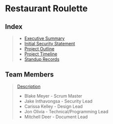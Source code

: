 # Restaurant Roulette

## Index
> - [Executive Summary](https://github.com/willblakemeyer/RestaurantRoulette/blob/master/Documentation/Week1/ExecutiveSummary.md)
> - [Initial Security Statement](https://github.com/willblakemeyer/RestaurantRoulette/blob/master/Documentation/Week1/Initial_Statement.md)
> - [Project Outline](https://github.com/willblakemeyer/RestaurantRoulette/blob/master/Documentation/Week1/ProjectOutline.md)
> - [Project Timeline](https://github.com/willblakemeyer/RestaurantRoulette/blob/master/Documentation/Week1/ProjectTimeline.md)
> - [Standup Records](https://github.com/willblakemeyer/RestaurantRoulette/tree/master/Documentation/Stand-ups)

## Team Members
> [Description](https://github.com/willblakemeyer/RestaurantRoulette/blob/master/Documentation/Team_Roles.md)
> - Blake Meyer - Scrum Master
> - Jake Inthavongsa - Security Lead
> - Carissa Kelley - Design Lead
> - Jon Olivia - Technical/Programming Lead
> - Mitchell Deer - Document Lead

